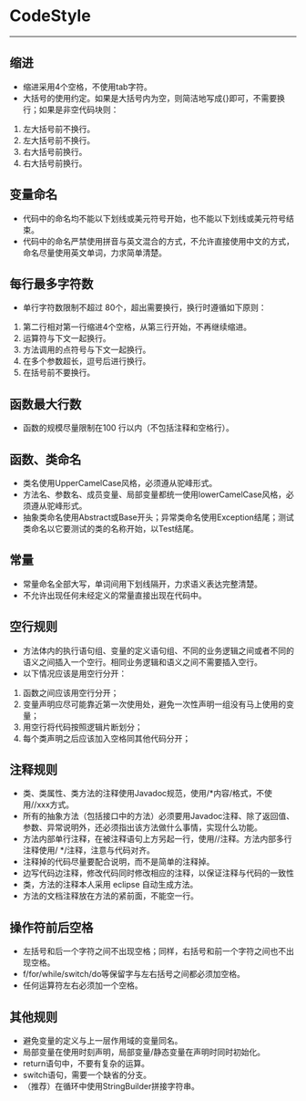 # CodeStyle


---
## 缩进
- 缩进采用4个空格，不使用tab字符。
- 大括号的使用约定。如果是大括号内为空，则简洁地写成{}即可，不需要换行；如果是非空代码块则：
 1. 左大括号前不换行。
 2. 左大括号前不换行。
 3. 右大括号前换行。
 4. 右大括号前换行。

## 变量命名
  - 代码中的命名均不能以下划线或美元符号开始，也不能以下划线或美元符号结束。
  - 代码中的命名严禁使用拼音与英文混合的方式，不允许直接使用中文的方式，命名尽量使用英文单词，力求简单清楚。

## 每行最多字符数
  - 单行字符数限制不超过 80个，超出需要换行，换行时遵循如下原则：
1. 第二行相对第一行缩进4个空格，从第三行开始，不再继续缩进。
2. 运算符与下文一起换行。
3. 方法调用的点符号与下文一起换行。
4. 在多个参数超长，逗号后进行换行。
5. 在括号前不要换行。

## 函数最大行数

 - 函数的规模尽量限制在100 行以内（不包括注释和空格行）。

## 函数、类命名
  - 类名使用UpperCamelCase风格，必须遵从驼峰形式。
  - 方法名、参数名、成员变量、局部变量都统一使用lowerCamelCase风格，必须遵从驼峰形式。
  - 抽象类命名使用Abstract或Base开头；异常类命名使用Exception结尾；测试类命名以它要测试的类的名称开始，以Test结尾。

## 常量
  - 常量命名全部大写，单词间用下划线隔开，力求语义表达完整清楚。 
  - 不允许出现任何未经定义的常量直接出现在代码中。

## 空行规则
- 方法体内的执行语句组、变量的定义语句组、不同的业务逻辑之间或者不同的语义之间插入一个空行。相同业务逻辑和语义之间不需要插入空行。
- 以下情况应该是用空行分开：
 1. 函数之间应该用空行分开；
 2. 变量声明应尽可能靠近第一次使用处，避免一次性声明一组没有马上使用的变量；
 3. 用空行将代码按照逻辑片断划分；
 4. 每个类声明之后应该加入空格同其他代码分开；

## 注释规则
- 类、类属性、类方法的注释使用Javadoc规范，使用/*内容/格式，不使用//xxx方式。
- 所有的抽象方法（包括接口中的方法）必须要用Javadoc注释、除了返回值、参数、异常说明外，还必须指出该方法做什么事情，实现什么功能。
- 方法内部单行注释，在被注释语句上方另起一行，使用//注释。方法内部多行注释使用/ */注释，注意与代码对齐。
- 注释掉的代码尽量要配合说明，而不是简单的注释掉。
- 边写代码边注释，修改代码同时修改相应的注释，以保证注释与代码的一致性
- 类，方法的注释本人采用 eclipse 自动生成方法。
- 方法的文档注释放在方法的紧前面，不能空一行。

## 操作符前后空格
- 左括号和后一个字符之间不出现空格；同样，右括号和前一个字符之间也不出现空格。
- f/for/while/switch/do等保留字与左右括号之间都必须加空格。
- 任何运算符左右必须加一个空格。

## 其他规则

 - 避免变量的定义与上一层作用域的变量同名。
 - 局部变量在使用时刻声明，局部变量/静态变量在声明时同时初始化。
 - return语句中，不要有复杂的运算。
 - switch语句，需要一个缺省的分支。
 - （推荐）在循环中使用StringBuilder拼接字符串。
  
